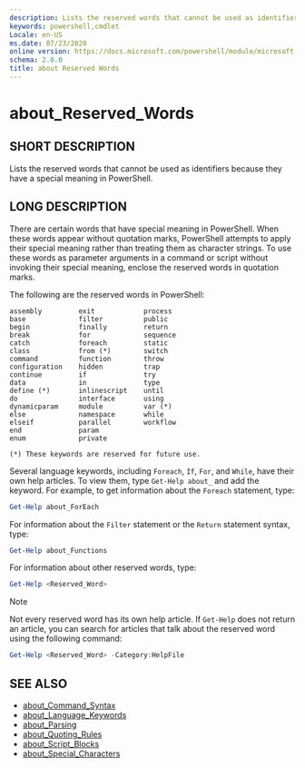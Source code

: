 ```yaml
---
description: Lists the reserved words that cannot be used as identifiers because they have a special meaning in PowerShell. 
keywords: powershell,cmdlet
Locale: en-US
ms.date: 07/23/2020
online version: https://docs.microsoft.com/powershell/module/microsoft.powershell.core/about/about_reserved_words?view=powershell-7&WT.mc_id=ps-gethelp
schema: 2.0.0
title: about Reserved Words
---
```

# about_Reserved_Words

## SHORT DESCRIPTION
Lists the reserved words that cannot be used as identifiers because they
have a special meaning in PowerShell.

## LONG DESCRIPTION

There are certain words that have special meaning in PowerShell. When these
words appear without quotation marks, PowerShell attempts to apply their
special meaning rather than treating them as character strings. To use these
words as parameter arguments in a command or script without invoking their
special meaning, enclose the reserved words in quotation marks.

The following are the reserved words in PowerShell:

```
assembly         exit            process
base             filter          public
begin            finally         return
break            for             sequence
catch            foreach         static
class            from (*)        switch
command          function        throw
configuration    hidden          trap
continue         if              try
data             in              type
define (*)       inlinescript    until
do               interface       using
dynamicparam     module          var (*)
else             namespace       while
elseif           parallel        workflow
end              param
enum             private

(*) These keywords are reserved for future use.
```

Several language keywords, including `Foreach`, `If`, `For`, and `While`, have
their own help articles. To view them, type `Get-Help about_` and add the
keyword. For example, to get information about the `Foreach` statement, type:

```powershell
Get-Help about_ForEach
```

For information about the `Filter` statement or the `Return` statement syntax,
type:

```powershell
Get-Help about_Functions
```

For information about other reserved words, type:

```powershell
Get-Help <Reserved_Word>
```

> [!NOTE]
> Not every reserved word has its own help article. If `Get-Help` does not
> return an article, you can search for articles that talk about the reserved
> word using the following command:
>
> ```powershell
> Get-Help <Reserved_Word> -Category:HelpFile
> ```

## SEE ALSO

- [about_Command_Syntax](about_Command_Syntax.md)
- [about_Language_Keywords](about_Language_Keywords.md)
- [about_Parsing](about_Parsing.md)
- [about_Quoting_Rules](about_Quoting_Rules.md)
- [about_Script_Blocks](about_Script_Blocks.md)
- [about_Special_Characters](about_Special_Characters.md)
